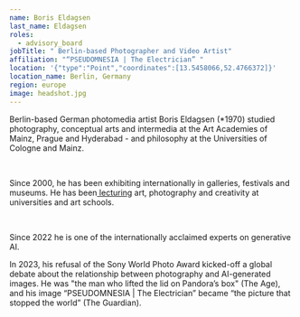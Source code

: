 ```yaml
---
name: Boris Eldagsen
last_name: Eldagsen
roles:
  - advisory_board
jobTitle: " Berlin-based Photographer and Video Artist"
affiliation: "“PSEUDOMNESIA | The Electrician” "
location: '{"type":"Point","coordinates":[13.5458066,52.4766372]}'
location_name: Berlin, Germany
region: europe
image: headshot.jpg
---
```

Berlin-based German photomedia artist Boris Eldagsen (*1970) studied photography, conceptual arts and intermedia at the Art Academies of Mainz, Prague and Hyderabad - and philosophy at the Universities of Cologne and Mainz.

 

Since 2000, he has been exhibiting internationally in galleries, festivals and museums. He has been[ lecturing](https://nam12.safelinks.protection.outlook.com/?url=https%3A%2F%2Fwww.promptwhispering.ai%2F&data=05%7C02%7Csovertoo%40iu.edu%7Cbbbfb63f49854245f1ad08dd36fd530f%7C1113be34aed14d00ab4bcdd02510be91%7C0%7C0%7C638727183824156945%7CUnknown%7CTWFpbGZsb3d8eyJFbXB0eU1hcGkiOnRydWUsIlYiOiIwLjAuMDAwMCIsIlAiOiJXaW4zMiIsIkFOIjoiTWFpbCIsIldUIjoyfQ%3D%3D%7C0%7C%7C%7C&sdata=DJiWoW5Yz973QkwK%2BtmadYle9Y1MYKaITKFLQypbMik%3D&reserved=0 "Original URL: https\://www.promptwhispering.ai/. Click or tap if you trust this link.") art, photography and creativity at universities and art schools.

 

Since 2022 he is one of the internationally acclaimed experts on generative AI.

In 2023, his refusal of the Sony World Photo Award kicked-off a global debate about the relationship between photography and AI-generated images. He was "the man who lifted the lid on Pandora’s box" (The Age), and his image “PSEUDOMNESIA | The Electrician” became “the picture that stopped the world” (The Guardian).